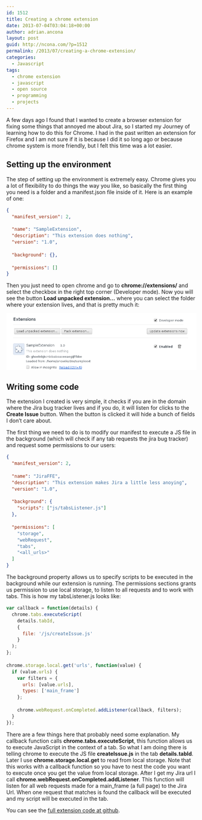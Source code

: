 ```yaml
---
id: 1512
title: Creating a chrome extension
date: 2013-07-04T03:04:18+00:00
author: adrian.ancona
layout: post
guid: http://ncona.com/?p=1512
permalink: /2013/07/creating-a-chrome-extension/
categories:
  - Javascript
tags:
  - chrome extension
  - javascript
  - open source
  - programming
  - projects
---
```

A few days ago I found that I wanted to create a browser extension for fixing some things that annoyed me about Jira, so I started my Journey of learning how to do this for Chrome. I had in the past written an extension for Firefox and I am not sure if it is because I did it so long ago or because chrome system is more friendly, but I felt this time was a lot easier.

## Setting up the environment

The step of setting up the environment is extremely easy. Chrome gives you a lot of flexibility to do things the way you like, so basically the first thing you need is a folder and a manifest.json file inside of it. Here is an example of one:

<!--more-->

```json
{
  "manifest_version": 2,

  "name": "SampleExtension",
  "description": "This extension does nothing",
  "version": "1.0",

  "background": {},

  "permissions": []
}
```

Then you just need to open chrome and go to **chrome://extensions/** and select the checkbox in the right top corner (Developer mode). Now you will see the button **Load unpacked extension&#8230;** where you can select the folder where your extension lives, and that is pretty much it:

[<img src="/images/posts/chrome-extension.png" alt="chrome-extension" />](/images/posts/chrome-extension.png)

## Writing some code

The extension I created is very simple, it checks if you are in the domain where the Jira bug tracker lives and if you do, it will listen for clicks to the **Create Issue** button. When the button is clicked it will hide a bunch of fields I don&#8217;t care about.

The first thing we need to do is to modify our manifest to execute a JS file in the background (which will check if any tab requests the jira bug tracker) and request some permissions to our users:

```json
{
  "manifest_version": 2,

  "name": "JiraFFE",
  "description": "This extension makes Jira a little less anoying",
  "version": "1.0",

  "background": {
    "scripts": ["js/tabsListener.js"]
  },

  "permissions": [
    "storage",
    "webRequest",
    "tabs",
    "<all_urls>"
  ]
}
```

The background property allows us to specify scripts to be executed in the background while our extension is running. The permissions sections grants us permission to use local storage, to listen to all requests and to work with tabs. This is how my tabsListener.js looks like:

```js
var callback = function(details) {
  chrome.tabs.executeScript(
    details.tabId,
    {
      file: '/js/createIssue.js'
    }
  );
};

chrome.storage.local.get('urls', function(value) {
  if (value.urls) {
    var filters = {
      urls: [value.urls],
      types: ['main_frame']
    };

    chrome.webRequest.onCompleted.addListener(callback, filters);
  }
});
```

There are a few things here that probably need some explanation. My callback function calls **chrome.tabs.executeScript**, this function allows us to execute JavaScript in the context of a tab. So what I am doing there is telling chrome to execute the JS file **createIssue.js** in the tab **details.tabId**. Later I use **chrome.storage.local.get** to read from local storage. Note that this works with a callback function so you have to nest the code you want to execute once you get the value from local storage. After I get my Jira url I call **chrome.webRequest.onCompleted.addListener**. This function will listen for all web requests made for a main_frame (a full page) to the Jira Url. When one request that matches is found the callback will be executed and my script will be executed in the tab.

You can see the [full extension code at github](https://github.com/soonick/JiraFFE "JiraFFE").
